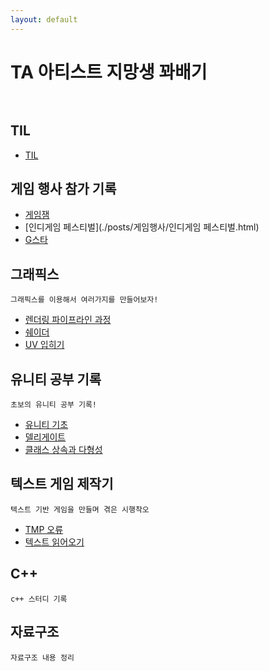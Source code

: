 ```yaml
---
layout: default
---
```


# TA 아티스트 지망생 꽈배기<br><br>

## TIL

* [TIL](./posts/TIL/리드미.html)

## 게임 행사 참가 기록
* [게임잼](./posts/게임행사/게임잼.html)
* [인디게임 페스티벌](./posts/게임행사/인디게임 페스티벌.html)
* [G스타](./posts/게임행사/G스타.html)



## 그래픽스
```
그래픽스를 이용해서 여러가지를 만들어보자!
```
* [렌더링 파이프라인 과정](./posts/graphics/rendering_pipeline.html)
* [쉐이더](./posts/graphics/shader_1.html)
* [UV 입히기](./posts/graphics/shader_2.html)

## 유니티 공부 기록
```
초보의 유니티 공부 기록!
```
* [유니티 기초](./posts/unity/unity_theory_1.html)
* [델리게이트](./posts/unity/Delegate.html)
* [클래스 상속과 다형성](/posts/unity/Class.html)



## 텍스트 게임 제작기
```
텍스트 기반 게임을 만들며 겪은 시행착오
```
* [TMP 오류](./posts/projects/TextGame/TMP오류.html)
* [텍스트 읽어오기](./posts/projects/TextGame/텍스트읽어오기.html)


## C++
```
c++ 스터디 기록
```


## 자료구조
```
자료구조 내용 정리
```
